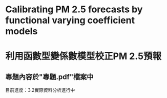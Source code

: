 # Calibrating PM 2.5 forecasts by functional varying coefficient models  
# 利用函數型變係數模型校正PM 2.5預報
## 專題內容於"專題.pdf"檔案中  
目前進度：3.2實際資料分析進行中

